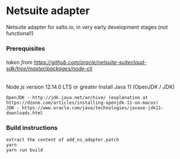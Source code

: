 # Netsuite adapter

Netsuite adapter for salto.io, in very early development stages (not functional!)


### Prerequisites
###### taken from https://github.com/oracle/netsuite-suitecloud-sdk/tree/master/packages/node-cli

Node.js version 12.14.0 LTS or greater
Install Java 11 (OpenJDK / JDK)
```
OpenJDK - http://jdk.java.net/archive/ (explanation at https://dzone.com/articles/installing-openjdk-11-on-macos)
JDK - https://www.oracle.com/java/technologies/javase-jdk11-downloads.html
```

### Build instructions
```
extract the content of add_ns_adapter.patch
yarn
yarn run build
```
